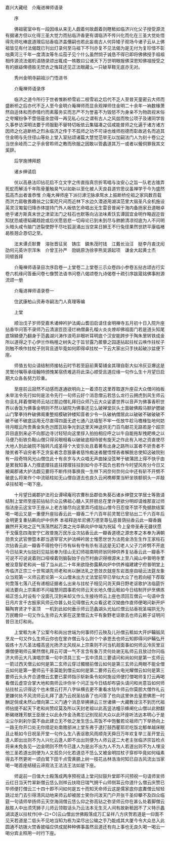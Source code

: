 <!-- { "loadSidebar": true } -->
嘉兴大藏经　介庵进禅师语录


　　序

　　佛祖密室中有一段因缘从来无人觑着何故觑着则瞎秪如临济兴化父子授受源流有据诸方但以化得三圣大觉力而拈临济香更有谓临济不传兴化而化在三圣大觉处悟得先师吃棒底道理后拈香临济盖僭嗣也若此妄凿古人何异矮子观场今诸子云从上佛祖皆见有付法偈既已刊出灯录何至马祖下不刊亦复不见法偈为是无付为复珍惜不彰咄黄河三千年一度清汝等冬瓜茄子见个什么虽然悯子诚恳不得已即将佛佛授手祖祖相传源流法偈机语随录颂出辄成一帙敢曰公诸天下万世明眼报佛深恩知佛祖授受之有的据益俾德胜无焚衣之悔耳还见正法眼藏么一只破草鞋无底亦无对。

　　秀州金明寺嗣祖沙门悟进书

　　介庵禅师语录序

　　临济之道今所行于世者惟断桥雪岩二枝雪岩之后代不乏人至昔天童密云大师而盛断桥之后亦代不乏人至今金明介庵禅师而显余观禅师住金明二十余年一衲数椽萧然自适体和而恭情约而素履务实而志严不为誉喜不为毁怒不为身亲不为物疏视末俗之夸耀纷争不啻倍蓰余尝得一再见私心仪之谓有古人之风兹而牧公项子及诸同学皆久事参访深明法要于师服勤不替特切皈依云集辐凑之侣咸能普师之化遍于诸方诸方因师之化追断桥之烈永临济之传于不孤师之功不可诬也维师抱德而彰故逃名而追其住金明与先住径山等处上堂入室拈颂诸篇大慧觉范举无以加嗣法门人为刻十卷公之当世余岐而二之乎余曾聆师之教而欣服之因敢以管蠡道其万一或者以儱侗罪我其文奚辞。

　　后学施博拜题

　　诸乡绅请启

　　伏以高悬法印拈花启不立文字之传直指真宗折苇唱与汝安心之旨一队老古锥弄死蛇而解活千年陈骨董触臭气以如新以至化被人天良县道穷思议虽禅学于今为盛然孤高杰出者谁恭惟
介庵大禅师座下派衍滹沱脉承鸳水上振断桥伦祖之家风数百载而洪力肩敬畏趣翁之公案咫尺间而近林下水边久潜道用湖滨范里大锻圣凡全机施设英灵汉匍匐归降赤体提持门外人皈依乞命唱出无生雷音普闻于海内备扬家丑道眼卓绝乎诸方斯真末世之津梁法门之柱石也默等向沾法味素饫玄谭固宜金明作略遐迩皆知犹恐威德韬藏趋跄或后伏愿慈悲一切毋论已到未到尽与肺腑清凉彻底为人不问明头暗头咸令脑门迸裂使野干尽吐狐涎涌出当空杲日狮王不行兔径果然世跻平康临楮曷胜翘企恳切之至。

　　法末谭贞默曹　溶张晋征吴　铸庄　鏻朱茂时钱　江戴长治汪　挺李丹衷沈闳劭何元英许宗浑朱　介曾王孙严　勋姚原沩徐李熊吴源起项　谦金大起黄士杰　　同顿首拜

　　介庵禅师语录目次序启卷一上堂卷二上堂卷三示众卷四小参卷五拈古颂古行实卷六机缘问答垂问卷七像赞法语书问卷八偈颂卷九诗偈卷十疏引序跋箴铭佛事附源流颂一册

　　介庵进禅师语录卷一

　　住武康柏山资寿寺嗣法门人真理等编

　　上堂

　　顺治戊子岁师受嘉禾诸绅衿护法阖山耆旧启请住金明禅寺五月初十日入院升座拈香毕问答不录师乃云清波匝匝浸烂衲僧鼻孔榴火炎炎燎却佛祖面门若是道头知尾底锦鳞便乃翻身于范蠡湖兴涛作浪苟非眼听耳明底个汉安能跨步于陶朱里转铁成金所以道得之于心伊兰作栴檀之树失之于旨甘露乃蒺藜之园遂拈起拄杖云唤作拄杖子则触不唤作拄杖子则背且道毕竟如何即得卓拄杖一下云大家出只手扶起破沙盆便下座。

　　师值五旬众请结制师接帖云时节若至庭前黄菊铺金其理自彰大似冷灰豆爆这是灵鹫付嘱辱承瑶翰特颁愧某宿债难逃将此深心顺受且道应缘一句作么生十月望日启期大众各各努力珍重。

　　至座前云寂然不动感而遂通欲明向上一着须在这里荐取遂升座召大众僧问拍板未举法令先行如何是法令先行一句师云好个消息僧云若恁么龙行云拥虎到风生师云你且礼拜着僧喝师云站过那边僧礼拜归众师乃云大众娑婆世界以音声为佛事香积世界以香饭为佛事金明则不然以破院为佛事还见么破禅堂灰头土面破佛殿马额驴腮破山门擎拳持杵破佛阁重整规模破钟楼知音者少令一队破衲僧居此以破破不破破破不破不破不破底运用无尽直得四面无遮七通八达墙堑不牢一任放牛趁马檐椽坠地何妨待月眠云所贵黄金失色岂图瓦砾争光到这里天神送供无门百鸟献花无路若是个超宗异目底到来必不向那边寻讨轻轻向这里拶入拍拍相应呼之以牛自能拖犁拽耙唤之以马便乃衔铁负鞍山僧只得另眼相看以破破底相待彼有旋天之作此有入地之资直使尽大地人到此破院不独转凡成圣得个大安乐处且着著有出身之路所以富者不骄贵者不陵贫者不谄穷者不乏贪妄者念息狠暴者慈怜痴迷者醒悟悭吝者解脱总使知这破院别有一段奇特风光山僧住此十有余岁与大众唱无声曲操没弦琴于破蒲团上得不快乎由是累我知事人力撑底撑拄底拄撑撑拄拄到如今亦不孤负也若作今时望风有分今日又被阖郡诸大护法觑见要将不断传持事换我一生林下闲奈何奈何众中还有斫不开劈不破底么将来作个中流砥柱如无山僧自道去也良久云闲槜楖栗当轩坐铁额铜头一并敲卓拄杖喝一喝下座。

　　十月望日阖郡护法司业谭埽庵司农曹秋岳郡伯朱葵石诸乡绅暨文学居士等敦请结制上堂师至座前拈帖示众云佛祖心髓人天肝胆总在里许更欲分明却请维那宣过师指法座云这宝华王座从上老古锥尽向这里弄巧成拙山僧今日忍俊不禁不免据款结案喝一喝云又是一重便升座拈香云此一瓣香二千六百年前灵鹫已曾拈出二千六百年后金明更复重拈爇向炉中供养
本祖释迦牟尼佛万德至尊弘慈普荫拈香云此一瓣香巍巍然开天地之正气荡荡然起万类之光华爇向炉中端为祝延
今上皇帝圣寿无疆伏愿干戈偃息四海安宁仁政普施万民乐业次拈香云此一瓣香道德之源忠孝之本奉为满朝勋贵文武官僚暨本郡当道宰官大护法绅衿居士惟愿世世为法苑金汤生生作王家柱石次拈香云此一瓣香不得抢夺行市有纵有夺有杀有活这是无幻老人父子刀斧劈不开底今日拈来大似拙妇见姑翁奉为径山无幻师祖南明师翁同伸供养复拈香云此一瓣香不可说不可说说着则口哑嗅着则脑裂始于白苎村曲识得根源末上至八闽山中普明寺里被没意智老和尚一槌了当从此二十年来欲隐弥露爇向炉中供养福建建宁府普明堂上传临济正宗三十世鸳湖先师老和尚以酬法乳之恩敛衣就座东岩首座自槌云法筵龙象众当观第一义师云若论第一义山僧未出方丈法堂前早已举似大众了也若向槌下荐取何啻落七落八还有递相证据者么出来与拄杖子相见问尧天舜日野老讴歌护法临筵忻闻法要向上宗乘即不问福慧同圆事若何师云天长地久僧云秪如今日结制开炉烹佛炼祖正恁么时设有个没面孔汉到来却又作么生接待师云上座也须回互僧云一句语中含日月片言千古振家风师云你甚么处见得僧云大众看这老汉拗曲作直师便喝问新开炉鞴陶育贤才千圣顶　一机到此如何垂示师云范蠡湖头光灿烂僧云拈香祝圣端拱无为万民瞻仰一句又作么生师云大家在这里僧云太平有象野老讴歌去也师云赖子证明问昔日法灯和尚。

　　上堂秪为未了公案今和尚出世端为何事师打云殃及儿孙僧云秪如大开炉鞴锻凤烹龙一句又作么生师云你也在里许僧云与么则个个承恩去也师云知即得问炉鞴弘开锻炼十方凡圣法幢高竖光扬济北风规从上宗乘则不问当机觌面事如何师云冷灰里豆爆僧便喝师云果然僧礼拜云可谓一气不言含有象万灵何处谢无私师云且放过你问临济大师云大凡演唱宗乘一句中须具三玄一玄中须具三要请问和尚如何是第一玄师云一箭过西天僧云如何是第二玄师云穿过髑髅前僧云如何是第三玄师云两眼不能全僧云如何是第一要师云千圣莫能到僧云如何是第二要师云石火电光耀僧云如何是第三要师云头头齐合道僧云玄要已蒙师指示斩新条令如何施设师便打僧喝师复打云再喝看僧云虚空合掌大地和南师云许你半个问正当今日结却布袋头请问和尚意旨如何师拈拄杖云识得这个也未僧云打开八字纵横去更不重看水牯牛师云你莫胆大僧作礼云更嫌何处不风流师云礼拜了退乃云祝圣拈香了也问答了也向这里休去皇恩佛恩一时酬足倘或未然山僧向第二义门通个消息举拂拂云三世诸佛一大藏教诠注不到历代祖师拈提不起天下老和尚赞叹莫及所以天封老祖以此高竖法幢示蜂阐化山僧以此掀翻断碣继踵芳猷王臣居士以此永作金汤弗忘记别现前大众以此环座听法达本明心于是尘尘尔刹刹尔莫不由此建立无不依之发生恁么茶饭不中饱餐若论祖师门下举扬向上一路无你开口处无你措足处南赡部洲上堂东弗于逮打鼓西瞿耶尼吃饭北郁单越床眠且止秪如今日祝圣开堂一句作么生八表讴歌风雨顺尧天舜日万年欢复举三圣开堂云逢人即出出则不为人兴化云逢人即不出出则便为人师云这二大老主张临济宗旨检点将来未免各见一边金明则不然今已逢人为是出不出为人不为人若道出则不为人埋没他三圣若道出则便为人又孤负兴化若道总不恁么又被金明拄杖子穿却毕竟如何缁素得去不然更听一颂白鹭下田千点雪黄鹂上树一枝花丛林浩浩何知已自古风流出当家喝一喝首座结槌云谛观法王法法王法如是下座。

　　师诞前一日值大士殿落成两序预祝请上堂问挝鼓升堂即不问预祝一句请师宣师云红日当天竹翠新僧云恁么则祥云扶晓日瑞气拥千山师侧耳云你道什么僧云庆赞已毕师便打僧云三十四十即不问如何是五十而知天命师云这是儒家底你底聻僧云轻轻跳过龙门去引得清风动地来师云却被居士笑你问泼天门户开张千圣仰攀不及四众临筵一句请师举扬师云天空海阔僧云恁么仰之弥高钻之弥坚师云你在甚么处着脚僧云敌胜人中出须凭狮子儿师云领取话头乃云法本无生灭人间有故新秪因不了义特示蠡湖滨遂以拄杖作[中-口+○]云山僧出世佛殿落成万汇呈祥八方庆贺若道是一仰面不见天若道是二低头不见地当知为栋为梁尽出公输之手乃能成其大厦今令大众总入此圆通不妨拨火焚香披缁应供成就种种佛事虽然且道还有向上事也无良久喝一喝云一喝分宾主照用一时行下座。

